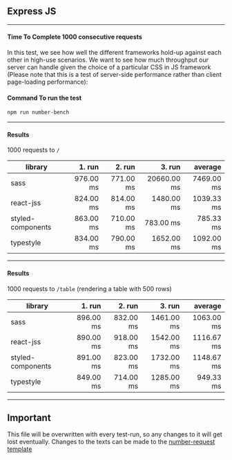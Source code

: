 ## Express JS

---
#### Time To Complete 1000 consecutive requests

In this test, we see how well the different frameworks hold-up against each other in high-use scenarios. We want to see how much throughput our server can handle given the choice of a particular CSS in JS framework (Please note that this is a test of server-side performance rather than client page-loading performance):

#### Command To run the test
```bash
npm run number-bench
```

---

#### Results

1000 requests to `/`

|library|1. run|2. run|3. run|average|
|-------|-----:|-----:|-----:|------:|
|sass|976.00 ms|771.00 ms|20660.00 ms|7469.00 ms|
|react-jss|824.00 ms|814.00 ms|1480.00 ms|1039.33 ms|
|styled-components|863.00 ms|710.00 ms|783.00 ms|785.33 ms|
|typestyle|834.00 ms|790.00 ms|1652.00 ms|1092.00 ms|


---

#### Results

1000 requests to `/table` (rendering a table with 500 rows)

|library|1. run|2. run|3. run|average|
|-------|-----:|-----:|-----:|------:|
|sass|896.00 ms|832.00 ms|1461.00 ms|1063.00 ms|
|react-jss|890.00 ms|918.00 ms|1542.00 ms|1116.67 ms|
|styled-components|891.00 ms|823.00 ms|1732.00 ms|1148.67 ms|
|typestyle|849.00 ms|714.00 ms|1285.00 ms|949.33 ms|


---

## Important

This file will be overwritten with every test-run, so any changes to it will get lost eventually. Changes to the texts can be made to the [number-request template](./number-requests.template.md)

